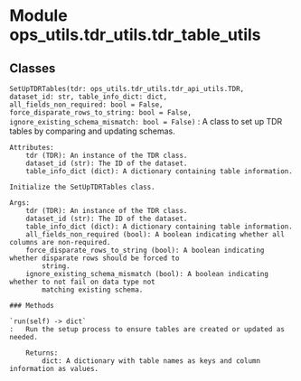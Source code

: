 Module ops_utils.tdr_utils.tdr_table_utils
==========================================

Classes
-------

`SetUpTDRTables(tdr: ops_utils.tdr_utils.tdr_api_utils.TDR, dataset_id: str, table_info_dict: dict, all_fields_non_required: bool = False, force_disparate_rows_to_string: bool = False, ignore_existing_schema_mismatch: bool = False)`
:   A class to set up TDR tables by comparing and updating schemas.
    
    Attributes:
        tdr (TDR): An instance of the TDR class.
        dataset_id (str): The ID of the dataset.
        table_info_dict (dict): A dictionary containing table information.
    
    Initialize the SetUpTDRTables class.
    
    Args:
        tdr (TDR): An instance of the TDR class.
        dataset_id (str): The ID of the dataset.
        table_info_dict (dict): A dictionary containing table information.
        all_fields_non_required (bool): A boolean indicating whether all columns are non-required.
        force_disparate_rows_to_string (bool): A boolean indicating whether disparate rows should be forced to
            string.
        ignore_existing_schema_mismatch (bool): A boolean indicating whether to not fail on data type not
            matching existing schema.

    ### Methods

    `run(self) ‑> dict`
    :   Run the setup process to ensure tables are created or updated as needed.
        
        Returns:
            dict: A dictionary with table names as keys and column information as values.
